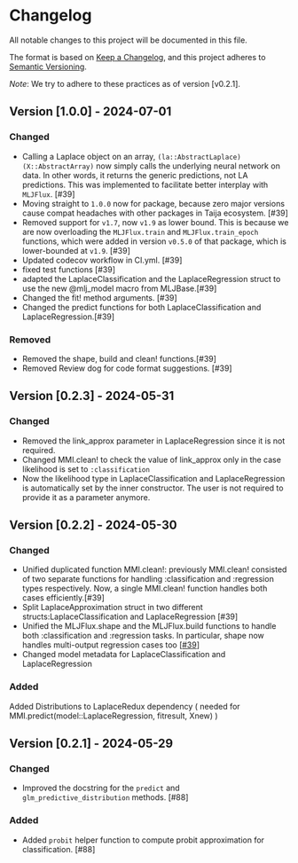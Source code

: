# Changelog

All notable changes to this project will be documented in this file.

The format is based on [Keep a Changelog](https://keepachangelog.com/en/1.1.0/), and this project adheres to [Semantic Versioning](https://semver.org/spec/v2.0.0.html).

*Note*: We try to adhere to these practices as of version [v0.2.1].

## Version [1.0.0] - 2024-07-01

### Changed

- Calling a Laplace object on an array, `(la::AbstractLaplace)(X::AbstractArray)` now simply calls the underlying neural network on data. In other words, it returns the generic predictions, not LA predictions. This was implemented to facilitate better interplay with `MLJFlux`. [#39] 
- Moving straight to `1.0.0` now for package, because zero major versions cause compat headaches with other packages in Taija ecosystem. [#39]
- Removed support for `v1.7`, now `v1.9` as lower bound. This is because we are now overloading the `MLJFlux.train` and `MLJFlux.train_epoch` functions, which were added in version `v0.5.0` of that package, which is lower-bounded at `v1.9`. [#39]
- Updated codecov workflow in CI.yml. [#39]
- fixed test functions [#39]
- adapted the LaplaceClassification and the LaplaceRegression struct to use the new @mlj_model macro from MLJBase.[#39]
- Changed the fit! method arguments. [#39]
- Changed the predict functions for both LaplaceClassification and  LaplaceRegression.[#39]

### Removed

- Removed the shape, build and clean! functions.[#39]
- Removed Review dog for code format suggestions. [#39]

## Version [0.2.3] - 2024-05-31

### Changed

- Removed the link_approx parameter in LaplaceRegression since it is not required.
- Changed MMI.clean! to check the value of link_approx only in the case likelihood is set to `:classification`
- Now the likelihood type in LaplaceClassification and LaplaceRegression is automatically set by the inner constructor. The user is not required to provide it as a parameter anymore.




## Version [0.2.2] - 2024-05-30

### Changed

- Unified duplicated function MMI.clean!: previously MMI.clean! consisted of two separate functions for handling :classification and :regression types respectively. Now, a single MMI.clean! function handles both cases efficiently.[#39]
- Split LaplaceApproximation struct in two different structs:LaplaceClassification and LaplaceRegression  [#39] 
- Unified the MLJFlux.shape and the MLJFlux.build functions to handle both :classification and :regression tasks. In particular, shape now handles multi-output regression cases too [[#39](https://github.com/JuliaTrustworthyAI/LaplaceRedux.jl/issues/39)]
- Changed model metadata for LaplaceClassification and LaplaceRegression

### Added
 Added Distributions to LaplaceRedux dependency ( needed for MMI.predict(model::LaplaceRegression, fitresult, Xnew) )



## Version [0.2.1] - 2024-05-29

### Changed

- Improved the docstring for the `predict` and `glm_predictive_distribution` methods. [#88]

### Added

- Added `probit` helper function to compute probit approximation for classification. [#88]